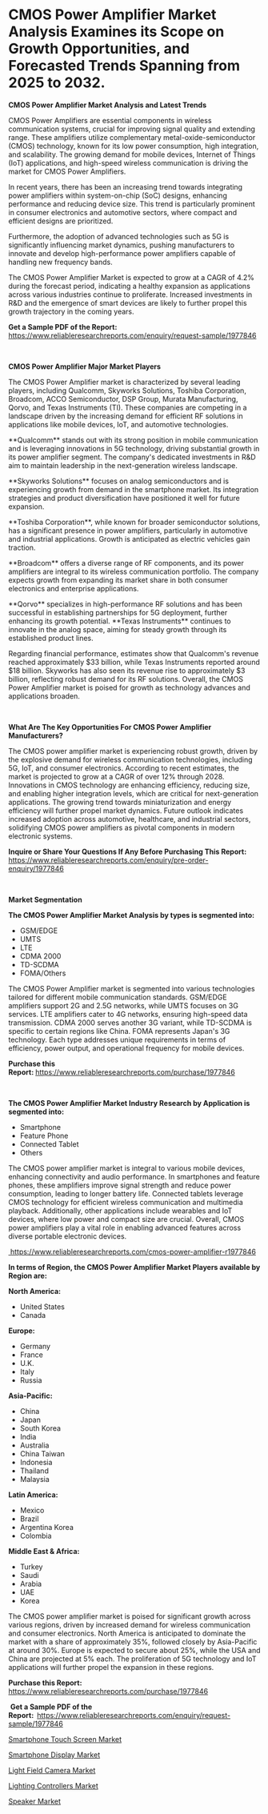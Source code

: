 <p><h1>CMOS Power Amplifier Market Analysis Examines its Scope on Growth Opportunities, and Forecasted Trends Spanning from 2025 to 2032.</h1></p><p><strong>CMOS Power Amplifier Market Analysis and Latest Trends</strong></p>
<p><p>CMOS Power Amplifiers are essential components in wireless communication systems, crucial for improving signal quality and extending range. These amplifiers utilize complementary metal-oxide-semiconductor (CMOS) technology, known for its low power consumption, high integration, and scalability. The growing demand for mobile devices, Internet of Things (IoT) applications, and high-speed wireless communication is driving the market for CMOS Power Amplifiers. </p><p>In recent years, there has been an increasing trend towards integrating power amplifiers within system-on-chip (SoC) designs, enhancing performance and reducing device size. This trend is particularly prominent in consumer electronics and automotive sectors, where compact and efficient designs are prioritized. </p><p>Furthermore, the adoption of advanced technologies such as 5G is significantly influencing market dynamics, pushing manufacturers to innovate and develop high-performance power amplifiers capable of handling new frequency bands. </p><p>The CMOS Power Amplifier Market is expected to grow at a CAGR of 4.2% during the forecast period, indicating a healthy expansion as applications across various industries continue to proliferate. Increased investments in R&D and the emergence of smart devices are likely to further propel this growth trajectory in the coming years.</p></p>
<p><strong>Get a Sample PDF of the Report:&nbsp;</strong> <a href="https://www.reliableresearchreports.com/enquiry/request-sample/1977846?utm_campaign=10&utm_medium=2&utm_source=Github&utm_content=ia&utm_term=06042025&utm_id=cmos-power-amplifier">https://www.reliableresearchreports.com/enquiry/request-sample/1977846</a></p>
<p>&nbsp;</p>
<p><strong>CMOS Power Amplifier Major Market Players</strong></p>
<p><p>The CMOS Power Amplifier market is characterized by several leading players, including Qualcomm, Skyworks Solutions, Toshiba Corporation, Broadcom, ACCO Semiconductor, DSP Group, Murata Manufacturing, Qorvo, and Texas Instruments (TI). These companies are competing in a landscape driven by the increasing demand for efficient RF solutions in applications like mobile devices, IoT, and automotive technologies.</p><p>**Qualcomm** stands out with its strong position in mobile communication and is leveraging innovations in 5G technology, driving substantial growth in its power amplifier segment. The company's dedicated investments in R&D aim to maintain leadership in the next-generation wireless landscape.</p><p>**Skyworks Solutions** focuses on analog semiconductors and is experiencing growth from demand in the smartphone market. Its integration strategies and product diversification have positioned it well for future expansion.</p><p>**Toshiba Corporation**, while known for broader semiconductor solutions, has a significant presence in power amplifiers, particularly in automotive and industrial applications. Growth is anticipated as electric vehicles gain traction.</p><p>**Broadcom** offers a diverse range of RF components, and its power amplifiers are integral to its wireless communication portfolio. The company expects growth from expanding its market share in both consumer electronics and enterprise applications.</p><p>**Qorvo** specializes in high-performance RF solutions and has been successful in establishing partnerships for 5G deployment, further enhancing its growth potential. **Texas Instruments** continues to innovate in the analog space, aiming for steady growth through its established product lines.</p><p>Regarding financial performance, estimates show that Qualcomm's revenue reached approximately $33 billion, while Texas Instruments reported around $18 billion. Skyworks has also seen its revenue rise to approximately $3 billion, reflecting robust demand for its RF solutions. Overall, the CMOS Power Amplifier market is poised for growth as technology advances and applications broaden.</p></p>
<p>&nbsp;</p>
<p><strong>What Are The Key Opportunities For CMOS Power Amplifier Manufacturers?</strong></p>
<p><p>The CMOS power amplifier market is experiencing robust growth, driven by the explosive demand for wireless communication technologies, including 5G, IoT, and consumer electronics. According to recent estimates, the market is projected to grow at a CAGR of over 12% through 2028. Innovations in CMOS technology are enhancing efficiency, reducing size, and enabling higher integration levels, which are critical for next-generation applications. The growing trend towards miniaturization and energy efficiency will further propel market dynamics. Future outlook indicates increased adoption across automotive, healthcare, and industrial sectors, solidifying CMOS power amplifiers as pivotal components in modern electronic systems.</p></p>
<p><strong>Inquire or Share Your Questions If Any Before Purchasing This Report:</strong> <a href="https://www.reliableresearchreports.com/enquiry/pre-order-enquiry/1977846?utm_campaign=10&utm_medium=2&utm_source=Github&utm_content=ia&utm_term=06042025&utm_id=cmos-power-amplifier">https://www.reliableresearchreports.com/enquiry/pre-order-enquiry/1977846</a></p>
<p>&nbsp;</p>
<p><strong>Market Segmentation</strong></p>
<p><strong>The CMOS Power Amplifier Market Analysis by types is segmented into:</strong></p>
<p><ul><li>GSM/EDGE</li><li>UMTS</li><li>LTE</li><li>CDMA 2000</li><li>TD-SCDMA</li><li>FOMA/Others</li></ul></p>
<p><p>The CMOS Power Amplifier market is segmented into various technologies tailored for different mobile communication standards. GSM/EDGE amplifiers support 2G and 2.5G networks, while UMTS focuses on 3G services. LTE amplifiers cater to 4G networks, ensuring high-speed data transmission. CDMA 2000 serves another 3G variant, while TD-SCDMA is specific to certain regions like China. FOMA represents Japan's 3G technology. Each type addresses unique requirements in terms of efficiency, power output, and operational frequency for mobile devices.</p></p>
<p><strong>Purchase this Report:&nbsp;</strong><a href="https://www.reliableresearchreports.com/purchase/1977846?utm_campaign=10&utm_medium=2&utm_source=Github&utm_content=ia&utm_term=06042025&utm_id=cmos-power-amplifier">https://www.reliableresearchreports.com/purchase/1977846</a></p>
<p>&nbsp;</p>
<p><strong>The CMOS Power Amplifier Market Industry Research by Application is segmented into:</strong></p>
<p><ul><li>Smartphone</li><li>Feature Phone</li><li>Connected Tablet</li><li>Others</li></ul></p>
<p><p>The CMOS power amplifier market is integral to various mobile devices, enhancing connectivity and audio performance. In smartphones and feature phones, these amplifiers improve signal strength and reduce power consumption, leading to longer battery life. Connected tablets leverage CMOS technology for efficient wireless communication and multimedia playback. Additionally, other applications include wearables and IoT devices, where low power and compact size are crucial. Overall, CMOS power amplifiers play a vital role in enabling advanced features across diverse portable electronic devices.</p></p>
<p><a href="https://www.reliableresearchreports.com/cmos-power-amplifier-r1977846?utm_campaign=10&utm_medium=2&utm_source=Github&utm_content=ia&utm_term=06042025&utm_id=cmos-power-amplifier">&nbsp;https://www.reliableresearchreports.com/cmos-power-amplifier-r1977846</a></p>
<p><strong>In terms of Region, the CMOS Power Amplifier Market Players available by Region are:</strong></p>
<p>
    <p> <strong> North America: </strong>
        <ul>
            <li>United States</li>
            <li>Canada</li>
        </ul>
        </p> 
    <p> <strong> Europe: </strong>
        <ul>
            <li>Germany</li>
            <li>France</li>
            <li>U.K.</li>
            <li>Italy</li>
            <li>Russia</li>
        </ul>
        </p> 
    <p> <strong> Asia-Pacific: </strong>
        <ul>
            <li>China</li>
            <li>Japan</li>
            <li>South Korea</li>
            <li>India</li>
            <li>Australia</li>
            <li>China Taiwan</li>
            <li>Indonesia</li>
            <li>Thailand</li>
            <li>Malaysia</li>
        </ul>
        </p> 
    <p> <strong> Latin America: </strong>
        <ul>
            <li>Mexico</li>
            <li>Brazil</li>
            <li>Argentina Korea</li>
            <li>Colombia</li>
        </ul>
        </p> 
    <p> <strong> Middle East & Africa: </strong>
        <ul>
            <li>Turkey</li>
            <li>Saudi</li>
            <li>Arabia</li>
            <li>UAE</li>
            <li>Korea</li>
        </ul>
    </p>
    </p>
<p><p>The CMOS power amplifier market is poised for significant growth across various regions, driven by increased demand for wireless communication and consumer electronics. North America is anticipated to dominate the market with a share of approximately 35%, followed closely by Asia-Pacific at around 30%. Europe is expected to secure about 25%, while the USA and China are projected at 5% each. The proliferation of 5G technology and IoT applications will further propel the expansion in these regions.</p></p>
<p><strong>Purchase this Report: </strong><a href="https://www.reliableresearchreports.com/purchase/1977846?utm_campaign=10&utm_medium=2&utm_source=Github&utm_content=ia&utm_term=06042025&utm_id=cmos-power-amplifier">https://www.reliableresearchreports.com/purchase/1977846</a></p>
<p>&nbsp;<strong>Get a Sample PDF of the Report:&nbsp;&nbsp;</strong><a href="https://www.reliableresearchreports.com/enquiry/request-sample/1977846?utm_campaign=10&utm_medium=2&utm_source=Github&utm_content=ia&utm_term=06042025&utm_id=cmos-power-amplifier">https://www.reliableresearchreports.com/enquiry/request-sample/1977846</a></p>
<p><strong></strong></p>
<p><p><a href="https://github.com/rokiahgrendy/Market-Research-Report-List-1/blob/main/smartphone-touch-screen-market.md?utm_campaign=10&utm_medium=2&utm_source=Github&utm_content=ia&utm_term=06042025&utm_id=cmos-power-amplifier">Smartphone Touch Screen Market</a></p><p><a href="https://github.com/nagateyisu29/Market-Research-Report-List-1/blob/main/smartphone-display-market.md?utm_campaign=10&utm_medium=2&utm_source=Github&utm_content=ia&utm_term=06042025&utm_id=cmos-power-amplifier">Smartphone Display Market</a></p><p><a href="https://github.com/kaniselway4c/Market-Research-Report-List-1/blob/main/light-field-camera-market.md?utm_campaign=10&utm_medium=2&utm_source=Github&utm_content=ia&utm_term=06042025&utm_id=cmos-power-amplifier">Light Field Camera Market</a></p><p><a href="https://github.com/rubiogruis0p/Market-Research-Report-List-1/blob/main/lighting-controllers-market.md?utm_campaign=10&utm_medium=2&utm_source=Github&utm_content=ia&utm_term=06042025&utm_id=cmos-power-amplifier">Lighting Controllers Market</a></p><p><a href="https://github.com/steegwajma22/Market-Research-Report-List-1/blob/main/speaker-market.md?utm_campaign=10&utm_medium=2&utm_source=Github&utm_content=ia&utm_term=06042025&utm_id=cmos-power-amplifier">Speaker Market</a></p></p>